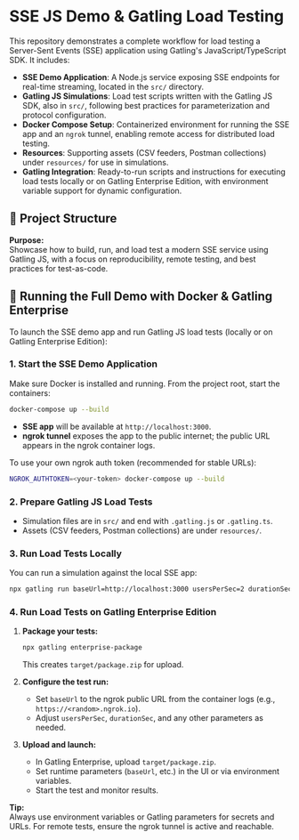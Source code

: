 # SSE JS Demo & Gatling Load Testing

This repository demonstrates a complete workflow for load testing a Server-Sent Events (SSE) application using Gatling's JavaScript/TypeScript SDK. It includes:

- **SSE Demo Application**: A Node.js service exposing SSE endpoints for real-time streaming, located in the `src/` directory.
- **Gatling JS Simulations**: Load test scripts written with the Gatling JS SDK, also in `src/`, following best practices for parameterization and protocol configuration.
- **Docker Compose Setup**: Containerized environment for running the SSE app and an `ngrok` tunnel, enabling remote access for distributed load testing.
- **Resources**: Supporting assets (CSV feeders, Postman collections) under `resources/` for use in simulations.
- **Gatling Integration**: Ready-to-run scripts and instructions for executing load tests locally or on Gatling Enterprise Edition, with environment variable support for dynamic configuration.

## 📁 Project Structure


**Purpose:**  
Showcase how to build, run, and load test a modern SSE service using Gatling JS, with a focus on reproducibility, remote testing, and best practices for test-as-code.

## 🚀 Running the Full Demo with Docker & Gatling Enterprise

To launch the SSE demo app and run Gatling JS load tests (locally or on Gatling Enterprise Edition):

### 1. Start the SSE Demo Application

Make sure Docker is installed and running. From the project root, start the containers:

```bash
docker-compose up --build
```

- **SSE app** will be available at `http://localhost:3000`.
- **ngrok tunnel** exposes the app to the public internet; the public URL appears in the ngrok container logs.

To use your own ngrok auth token (recommended for stable URLs):

```bash
NGROK_AUTHTOKEN=<your-token> docker-compose up --build
```

### 2. Prepare Gatling JS Load Tests

- Simulation files are in `src/` and end with `.gatling.js` or `.gatling.ts`.
- Assets (CSV feeders, Postman collections) are under `resources/`.

### 3. Run Load Tests Locally

You can run a simulation against the local SSE app:

```bash
npx gatling run baseUrl=http://localhost:3000 usersPerSec=2 durationSec=60
```

### 4. Run Load Tests on Gatling Enterprise Edition

1. **Package your tests:**

    ```bash
    npx gatling enterprise-package
    ```
    This creates `target/package.zip` for upload.

2. **Configure the test run:**
    - Set `baseUrl` to the ngrok public URL from the container logs (e.g., `https://<random>.ngrok.io`).
    - Adjust `usersPerSec`, `durationSec`, and any other parameters as needed.

3. **Upload and launch:**
    - In Gatling Enterprise, upload `target/package.zip`.
    - Set runtime parameters (`baseUrl`, etc.) in the UI or via environment variables.
    - Start the test and monitor results.

**Tip:**  
Always use environment variables or Gatling parameters for secrets and URLs. For remote tests, ensure the ngrok tunnel is active and reachable.



